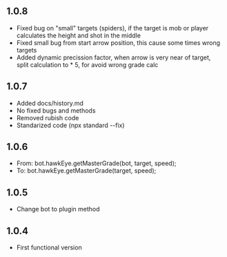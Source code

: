## 1.0.8
* Fixed bug on "small" targets (spiders), if the target is mob or player calculates the height and shot in the middle
* Fixed small bug from start arrow position, this cause some times wrong targets
* Added dynamic precission factor, when arrow is very near of target, split calculation to * 5, for avoid wrong grade calc


## 1.0.7
* Added docs/history.md
* No fixed bugs and methods
* Removed rubish code
* Standarized code (npx standard --fix)


## 1.0.6
* From: bot.hawkEye.getMasterGrade(bot, target, speed);
* To: bot.hawkEye.getMasterGrade(target, speed);

## 1.0.5
* Change bot to plugin method

## 1.0.4
* First functional version
